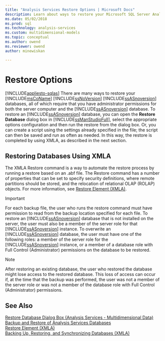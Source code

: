```yaml
---
title: "Analysis Services Restore Options | Microsoft Docs"
description: Learn about ways to restore your Microsoft SQL Server Analysis Services databases, and how to automate the restore process with XMLA.
ms.date: 05/02/2018
ms.prod: sql
ms.technology: analysis-services
ms.custom: multidimensional-models
ms.topic: conceptual
ms.author: owend
ms.reviewer: owend
author: minewiskan

---
```

# Restore Options
[!INCLUDE[appliesto-sqlas](../includes/appliesto-sqlas.md)]
  There are many ways to restore your [!INCLUDE[msCoName](../includes/msconame-md.md)] [!INCLUDE[ssNoVersion](../includes/ssnoversion-md.md)] [!INCLUDE[ssASnoversion](../includes/ssasnoversion-md.md)] databases, all of which require that you have administrator permissions for both the server computer and the [!INCLUDE[ssASnoversion](../includes/ssasnoversion-md.md)] database. To restore an [!INCLUDE[ssASnoversion](../includes/ssasnoversion-md.md)] database, you can open the **Restore Database** dialog box in [!INCLUDE[ssManStudioFull](../includes/ssmanstudiofull-md.md)], select the appropriate options configuration and then run the restore from the dialog box. Or, you can create a script using the settings already specified in the file; the script can then be saved and run as often as needed. In this way, the restore is completed by using XMLA, as described in the next section.  
  
## Restoring Databases Using XMLA  
 The XMLA Restore command is a way to automate the restore process by running a restore based on an .abf file. The Restore command has a number of properties that can be set to specify security definitions, where remote partitions should be stored, and the relocation of relational OLAP (ROLAP) objects. For more information, see [Restore Element &#40;XMLA&#41;](../xmla/xml-elements-commands/restore-element-xmla.md).  
  
> [!IMPORTANT]  
>  For each backup file, the user who runs the restore command must have permission to read from the backup location specified for each file. To restore an [!INCLUDE[ssASnoversion](../includes/ssasnoversion-md.md)] database that is not installed on the server, the user must also be a member of the server role for that [!INCLUDE[ssASnoversion](../includes/ssasnoversion-md.md)] instance. To overwrite an [!INCLUDE[ssASnoversion](../includes/ssasnoversion-md.md)] database, the user must have one of the following roles: a member of the server role for the [!INCLUDE[ssASnoversion](../includes/ssasnoversion-md.md)] instance, or a member of a database role with Full Control (Administrator) permissions on the database to be restored.  
  
> [!NOTE]  
>  After restoring an existing database, the user who restored the database might lose access to the restored database. This loss of access can occur if, at the time that the backup was performed, the user was not a member of the server role or was not a member of the database role with Full Control (Administrator) permissions.  
  
## See Also  
 [Restore Database Dialog Box &#40;Analysis Services - Multidimensional Data&#41;](../analysis-services-overview.md?viewFallbackFrom=sql-server-ver15)   
 [Backup and Restore of Analysis Services Databases](../../analysis-services/multidimensional-models/backup-and-restore-of-analysis-services-databases.md)   
 [Restore Element &#40;XMLA&#41;](../xmla/xml-elements-commands/restore-element-xmla.md)   
 [Backing Up, Restoring, and Synchronizing Databases &#40;XMLA&#41;](../../analysis-services/multidimensional-models-scripting-language-assl-xmla/backing-up-restoring-and-synchronizing-databases-xmla.md)  
  
